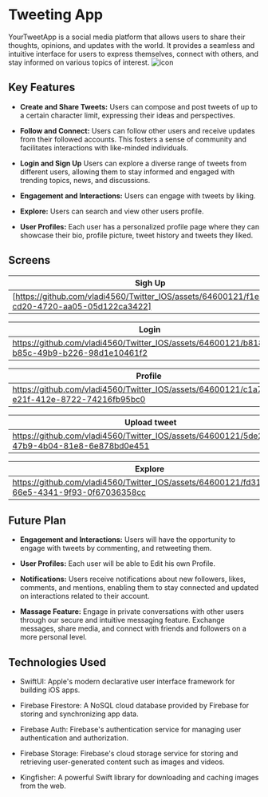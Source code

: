 

# Tweeting App

YourTweetApp is a social media platform that allows users to share their thoughts, opinions, and updates with the world. It provides a seamless and intuitive interface for users to express themselves, connect with others, and stay informed on various topics of interest.
![icon](https://github.com/vladi4560/Twitter_IOS/assets/64600121/54681c7d-47ef-447d-9239-c36d290ffc53)

## Key Features

- **Create and Share Tweets:** Users can compose and post tweets of up to a certain character limit, expressing their ideas and perspectives.

- **Follow and Connect:** Users can follow other users and receive updates from their followed accounts. This fosters a sense of community and facilitates interactions with like-minded individuals.

- **Login and Sign Up** Users can explore a diverse range of tweets from different users, allowing them to stay informed and engaged with trending topics, news, and discussions.

- **Engagement and Interactions:** Users can engage with tweets by liking.
  
- **Explore:** Users can search and view other users profile.

- **User Profiles:** Each user has a personalized profile page where they can showcase their bio, profile picture, tweet history and tweets they liked.


## Screens

| Sigh Up | 
| --- | 
|[https://github.com/vladi4560/Twitter_IOS/assets/64600121/f1eacd0e-cd20-4720-aa05-05d122ca3422]|
  

| Login | 
| --- | 
|https://github.com/vladi4560/Twitter_IOS/assets/64600121/b818388f-b85c-49b9-b226-98d1e10461f2|


| Profile | 
| --- | 
|https://github.com/vladi4560/Twitter_IOS/assets/64600121/c1a7ba9f-e21f-412e-8722-74216fb95bc0|


|Upload tweet | 
| --- | 
|https://github.com/vladi4560/Twitter_IOS/assets/64600121/5de26238-47b9-4b04-81e8-6e878bd0e451|

|Explore | 
| --- | 
|https://github.com/vladi4560/Twitter_IOS/assets/64600121/fd312322-66e5-4341-9f93-0f67036358cc|





## Future Plan

- **Engagement and Interactions:** Users will have the opportunity to engage with tweets by commenting, and retweeting them.

- **User Profiles:** Each user will be able to Edit his own Profile.

- **Notifications:** Users receive notifications about new followers, likes, comments, and mentions, enabling them to stay connected and updated on interactions related to their account.
- **Massage Feature:** Engage in private conversations with other users through our secure and intuitive messaging feature. Exchange messages, share media, and connect with friends and followers on a more personal level.

## Technologies Used

- SwiftUI: Apple's modern declarative user interface framework for building iOS apps.

- Firebase Firestore: A NoSQL cloud database provided by Firebase for storing and synchronizing app data.

- Firebase Auth: Firebase's authentication service for managing user authentication and authorization.

- Firebase Storage: Firebase's cloud storage service for storing and retrieving user-generated content such as images and videos.

- Kingfisher: A powerful Swift library for downloading and caching images from the web.



